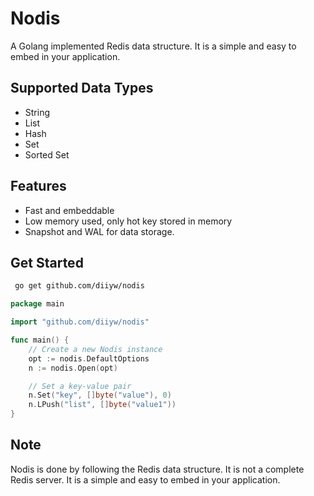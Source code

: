 # Nodis
A Golang implemented Redis data structure. 
It is a simple and easy to embed in your application.

## Supported Data Types

- String
- List
- Hash
- Set
- Sorted Set

## Features

- Fast and embeddable
- Low memory used, only hot key stored in memory
- Snapshot and WAL for data storage.

## Get Started
```bash
 go get github.com/diiyw/nodis 
```
```go
package main

import "github.com/diiyw/nodis"

func main() {
	// Create a new Nodis instance
	opt := nodis.DefaultOptions
	n := nodis.Open(opt)

	// Set a key-value pair
	n.Set("key", []byte("value"), 0)
	n.LPush("list", []byte("value1"))
}

```

## Note
Nodis is done by following the Redis data structure. It is not a complete Redis server. It is a simple and easy to embed in your application.